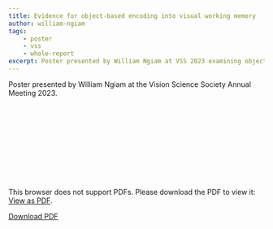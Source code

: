 ```yaml
---
title: Evidence for object-based encoding into visual working memory
author: william-ngiam
tags:
    - poster
	- vss
	- whole-report
excerpt: Poster presented by William Ngiam at VSS 2023 examining object-based encoding.
---
```


Poster presented by William Ngiam at the Vision Science Society Annual Meeting 2023.

<object data="https://palm-lab.github.io/images/presentations/VSS2023.pdf" type="application/pdf" width = "700px" height = "400px">
    <embed src="https://palm-lab.github.io/images/presentations/VSS2023.pdf">
        <p>This browser does not support PDFs. Please download the PDF to view it: <a href="https://palm-lab.github.io/images/presentations/VSS2023.pdf">View as PDF</a>.</p>
    </embed>
</object>
<u><a href="https://palm-lab.github.io/images/presentations/VSS2023.pdf">Download PDF</a></u><br>
